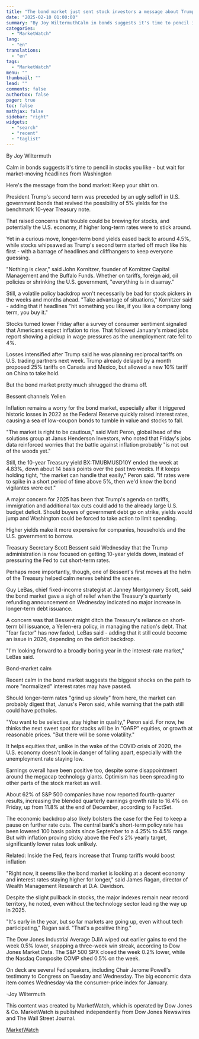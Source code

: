 ```yaml
---
title: "The bond market just sent stock investors a message about Trump's second term. Listen up."
date: "2025-02-10 01:00:00"
summary: "By Joy WiltermuthCalm in bonds suggests it's time to pencil in stocks you like - but wait for market-moving headlines from WashingtonHere's the message from the bond market: Keep your shirt on.President Trump's second term was preceded by an ugly selloff in U.S. government bonds that revived the possibility of..."
categories:
  - "MarketWatch"
lang:
  - "en"
translations:
  - "en"
tags:
  - "MarketWatch"
menu: ""
thumbnail: ""
lead: ""
comments: false
authorbox: false
pager: true
toc: false
mathjax: false
sidebar: "right"
widgets:
  - "search"
  - "recent"
  - "taglist"
---
```


By Joy Wiltermuth

Calm in bonds suggests it's time to pencil in stocks you like - but wait for market-moving headlines from Washington

Here's the message from the bond market: Keep your shirt on.

President Trump's second term was preceded by an ugly selloff in U.S. government bonds that revived the possibility of 5% yields for the benchmark 10-year Treasury note.

That raised concerns that trouble could be brewing for stocks, and potentially the U.S. economy, if higher long-term rates were to stick around.

Yet in a curious move, longer-term bond yields eased back to around 4.5%, while stocks whipsawed as Trump's second term started off much like his first - with a barrage of headlines and cliffhangers to keep everyone guessing.

"Nothing is clear," said John Kornitzer, founder of Kornitzer Capital Management and the Buffalo Funds. Whether on tariffs, foreign aid, oil policies or shrinking the U.S. government, "everything is in disarray."

Still, a volatile policy backdrop won't necessarily be bad for stock pickers in the weeks and months ahead. "Take advantage of situations," Kornitzer said - adding that if headlines "hit something you like, if you like a company long term, you buy it."

Stocks turned lower Friday after a survey of consumer sentiment signaled that Americans expect inflation to rise. That followed January's mixed jobs report showing a pickup in wage pressures as the unemployment rate fell to 4%.

Losses intensified after Trump said he was planning reciprocal tariffs on U.S. trading partners next week. Trump already delayed by a month proposed 25% tariffs on Canada and Mexico, but allowed a new 10% tariff on China to take hold.

But the bond market pretty much shrugged the drama off.

Bessent channels Yellen

Inflation remains a worry for the bond market, especially after it triggered historic losses in 2022 as the Federal Reserve quickly raised interest rates, causing a sea of low-coupon bonds to tumble in value and stocks to fall.

"The market is right to be cautious," said Matt Peron, global head of the solutions group at Janus Henderson Investors, who noted that Friday's jobs data reinforced worries that the battle against inflation probably "is not out of the woods yet."

Still, the 10-year Treasury yield BX:TMUBMUSD10Y ended the week at 4.83%, down about 14 basis points over the past two weeks. If it keeps holding tight, "the market can handle that easily," Peron said. "If rates were to spike in a short period of time above 5%, then we'd know the bond vigilantes were out."

A major concern for 2025 has been that Trump's agenda on tariffs, immigration and additional tax cuts could add to the already large U.S. budget deficit. Should buyers of government debt go on strike, yields would jump and Washington could be forced to take action to limit spending.

Higher yields make it more expensive for companies, households and the U.S. government to borrow.

Treasury Secretary Scott Bessent said Wednesday that the Trump administration is now focused on getting 10-year yields down, instead of pressuring the Fed to cut short-term rates.

Perhaps more importantly, though, one of Bessent's first moves at the helm of the Treasury helped calm nerves behind the scenes.

Guy LeBas, chief fixed-income strategist at Janney Montgomery Scott, said the bond market gave a sigh of relief when the Treasury's quarterly refunding announcement on Wednesday indicated no major increase in longer-term debt issuance.

A concern was that Bessent might ditch the Treasury's reliance on short-term bill issuance, a Yellen-era policy, in managing the nation's debt. That "fear factor" has now faded, LeBas said - adding that it still could become an issue in 2026, depending on the deficit backdrop.

"I'm looking forward to a broadly boring year in the interest-rate market," LeBas said.

Bond-market calm

Recent calm in the bond market suggests the biggest shocks on the path to more "normalized" interest rates may have passed.

Should longer-term rates "grind up slowly" from here, the market can probably digest that, Janus's Peron said, while warning that the path still could have potholes.

"You want to be selective, stay higher in quality," Peron said. For now, he thinks the next sweet spot for stocks will be in "GARP" equities, or growth at reasonable prices. "But there will be some volatility."

It helps equities that, unlike in the wake of the COVID crisis of 2020, the U.S. economy doesn't look in danger of falling apart, especially with the unemployment rate staying low.

Earnings overall have been positive too, despite some disappointment around the megacap technology giants. Optimism has been spreading to other parts of the stock market as well.

About 62% of S&P 500 companies have now reported fourth-quarter results, increasing the blended quarterly earnings growth rate to 16.4% on Friday, up from 11.8% at the end of December, according to FactSet.

The economic backdrop also likely bolsters the case for the Fed to keep a pause on further rate cuts. The central bank's short-term policy rate has been lowered 100 basis points since September to a 4.25% to 4.5% range. But with inflation proving sticky above the Fed's 2% yearly target, significantly lower rates look unlikely.

Related: Inside the Fed, fears increase that Trump tariffs would boost inflation

"Right now, it seems like the bond market is looking at a decent economy and interest rates staying higher for longer," said James Ragan, director of Wealth Management Research at D.A. Davidson.

Despite the slight pullback in stocks, the major indexes remain near record territory, he noted, even without the technology sector leading the way up in 2025.

"It's early in the year, but so far markets are going up, even without tech participating," Ragan said. "That's a positive thing."

The Dow Jones Industrial Average DJIA wiped out earlier gains to end the week 0.5% lower, snapping a three-week win streak, according to Dow Jones Market Data. The S&P 500 SPX closed the week 0.2% lower, while the Nasdaq Composite COMP shed 0.5% on the week.

On deck are several Fed speakers, including Chair Jerome Powell's testimony to Congress on Tuesday and Wednesday. The big economic data item comes Wednesday via the consumer-price index for January.

-Joy Wiltermuth

This content was created by MarketWatch, which is operated by Dow Jones & Co. MarketWatch is published independently from Dow Jones Newswires and The Wall Street Journal.

[MarketWatch](https://www.tradingview.com/news/DJN_SN20250209001004:0/)
